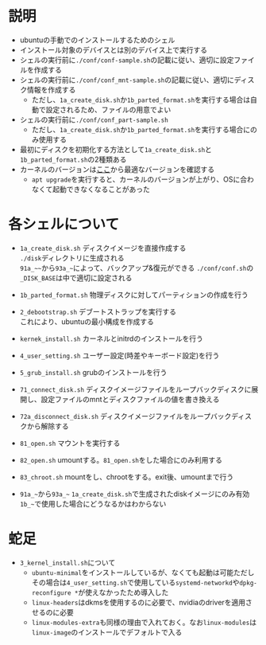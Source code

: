 # 説明
- ubuntuの手動でのインストールするためのシェル
- インストール対象のデバイスとは別のデバイス上で実行する
- シェルの実行前に`./conf/conf-sample.sh`の記載に従い、適切に設定ファイルを作成する
- シェルの実行前に`./conf/conf_mnt-sample.sh`の記載に従い、適切にディスク情報を作成する
    - ただし、`1a_create_disk.sh`か`1b_parted_format.sh`を実行する場合は自動で設定されるため、ファイルの用意でよい
- シェルの実行前に`./conf/conf_part-sample.sh`
    - ただし、`1a_create_disk.sh`か`1b_parted_format.sh`を実行する場合にのみ使用する
- 最初にディスクを初期化する方法として`1a_create_disk.sh`と`1b_parted_format.sh`の2種類ある
- カーネルのバージョンは[ここ](https://www.hpe.com/jp/ja/servers/linux/matrix/index-26-ubuntu.html)から最適なバージョンを確認する
    - `apt upgrade`を実行すると、カーネルのバージョンが上がり、OSに合わなくて起動できなくなることがあった

# 各シェルについて

- `1a_create_disk.sh`
ディスクイメージを直接作成する\
`./disk`ディレクトリに生成される\
`91a_~~`から`93a_~`によって、バックアップ&復元ができる
`./conf/conf.sh`の`_DISK_BASE`は中で適切に設定される

- `1b_parted_format.sh`
物理ディスクに対してパーティションの作成を行う

- `2_debootstrap.sh`
デブートストラップを実行する\
これにより、ubuntuの最小構成を作成する

- `kernek_install.sh`
カーネルとinitrdのインストールを行う

- `4_user_setting.sh`
ユーザー設定(時差やキーボード設定)を行う

- `5_grub_install.sh`
grubのインストールを行う

- `71_connect_disk.sh`
ディスクイメージファイルをループバックディスクに展開し、設定ファイルのmntとディスクファイルの値を書き換える

- `72a_disconnect_disk.sh`
ディスクイメージファイルをループバックディスクから解除する

- `81_open.sh`
マウントを実行する

- `82_open.sh`
umountする。`81_open.sh`をした場合にのみ利用する

- `83_chroot.sh`
mountをし、chrootをする。exit後、umountまで行う

- `91a_~`から`93a_~`
`1a_create_disk.sh`で生成されたdiskイメージにのみ有効\
`1b_~`で使用した場合にどうなるかはわからない

# 蛇足
- `3_kernel_install.sh`について
    - `ubuntu-minimal`をインストールしているが、なくても起動は可能ただしその場合は`4_user_setting.sh`で使用している`systemd-networkd`や`dpkg-reconfigure *`が使えなかったため導入した
    - `linux-headers`はdkmsを使用するのに必要で、nvidiaのdriverを適用させるのに必要
    - `linux-modules-extra`も同様の理由で入れておく。なお`linux-modules`は`linux-image`のインストールでデフォルトで入る
